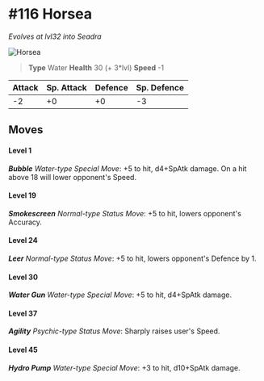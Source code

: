 # #116 Horsea
*Evolves at lvl32 into Seadra*

![Horsea](https://img.pokemondb.net/sprites/home/normal/1x/horsea.png)

> **Type** Water
> **Health** 30 (+ 3\*lvl)
> **Speed** -1

| Attack | Sp. Attack | Defence | Sp. Defence |
| ------ | ---------- | ------- | ----------- |
| -2 | +0 | +0 | -3 |

## Moves
#### Level 1

***Bubble** Water-type Special Move*: +5 to hit, d4+SpAtk damage. On a hit above 18 will lower opponent's Speed.
#### Level 19

***Smokescreen** Normal-type Status Move*: +5 to hit, lowers opponent's Accuracy.
#### Level 24

***Leer** Normal-type Status Move*: +5 to hit, lowers opponent's Defence by 1.
#### Level 30

***Water Gun** Water-type Special Move*: +5 to hit, d4+SpAtk damage. 
#### Level 37

***Agility** Psychic-type Status Move*: Sharply raises user's Speed.
#### Level 45

***Hydro Pump** Water-type Special Move*: +3 to hit, d10+SpAtk damage. 

